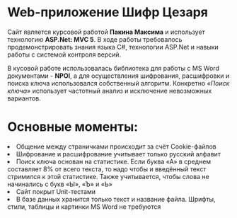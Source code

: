# Web-приложение Шифр Цезаря
Сайт является курсовой работой **Пакина Максима** и использует технологию **ASP.Net: MVC 5**. В ходе работы требовалось продемонстрировать знания языка C#, технологии ASP.Net и навыки работы с системой контроля версий.

В кусовой работе использовалась библиотека для работы с MS Word документами - **NPOI**, а для осуществления шифрования, расшифровки и поиска ключа использовался собственный алгоритм. Конкретно *«Поиск ключа»* использует частотный анализ и исключение невозможных вариантов.

# Основные моменты:
<li> Общение между страничками происходит за счёт Cookie-файлов
<li> Шифрование и расшифрование учитывает только русский алфавит
<li> Поиск ключа основан на статистике. Если буква «А» в среднем составляет 8% от всего текста, то надо чтобы и введённый текст стримился к этой статистике. Также учитывается, чтобы слова не начинались с букв «Ы», «Ъ» и «Ь»
<li> Сайт покрыт Unit-тестами
<li> В базе данных хранится только текст и название файла. Шрифты, стили, таблицы и картинки MS Word не требуются
